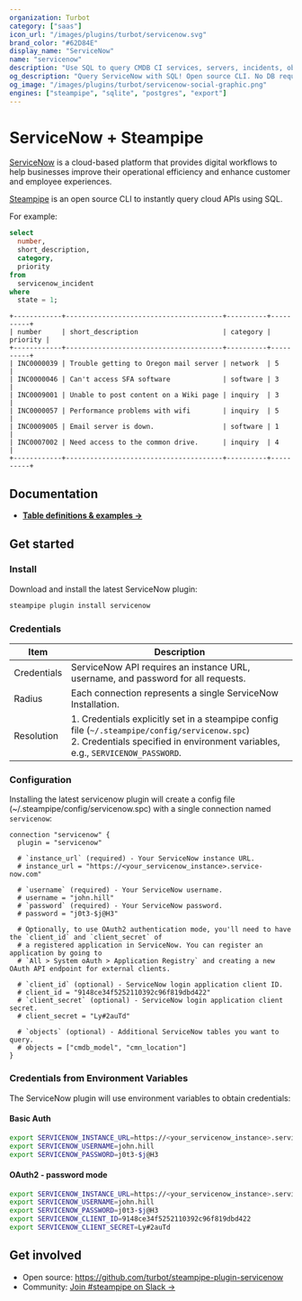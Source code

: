 ```yaml
---
organization: Turbot
category: ["saas"]
icon_url: "/images/plugins/turbot/servicenow.svg"
brand_color: "#62D84E"
display_name: "ServiceNow"
name: "servicenow"
description: "Use SQL to query CMDB CI services, servers, incidents, objects and more from ServiceNow."
og_description: "Query ServiceNow with SQL! Open source CLI. No DB required."
og_image: "/images/plugins/turbot/servicenow-social-graphic.png"
engines: ["steampipe", "sqlite", "postgres", "export"]
---
```


# ServiceNow + Steampipe

[ServiceNow](https://www.servicenow.com/) is a cloud-based platform that provides digital workflows to help businesses improve their operational efficiency and enhance customer and employee experiences.

[Steampipe](https://steampipe.io) is an open source CLI to instantly query cloud APIs using SQL.

For example:

```sql
select
  number,
  short_description,
  category,
  priority
from
  servicenow_incident
where
  state = 1;
```

```
+------------+---------------------------------------+----------+----------+
| number     | short_description                     | category | priority |
+------------+---------------------------------------+----------+----------+
| INC0000039 | Trouble getting to Oregon mail server | network  | 5        |
| INC0000046 | Can't access SFA software             | software | 3        |
| INC0009001 | Unable to post content on a Wiki page | inquiry  | 3        |
| INC0000057 | Performance problems with wifi        | inquiry  | 5        |
| INC0009005 | Email server is down.                 | software | 1        |
| INC0007002 | Need access to the common drive.      | inquiry  | 4        |
+------------+---------------------------------------+----------+----------+
```

## Documentation

- **[Table definitions & examples →](/plugins/turbot/servicenow/tables)**

## Get started

### Install

Download and install the latest ServiceNow plugin:

```bash
steampipe plugin install servicenow
```

### Credentials

| Item        | Description                                                                                                                                                                          |
|-------------|--------------------------------------------------------------------------------------------------------------------------------------------------------------------------------------|
| Credentials | ServiceNow API requires an instance URL, username, and password for all requests.                                                                                                    |
| Radius      | Each connection represents a single ServiceNow Installation.                                                                                                                         |
| Resolution  | 1. Credentials explicitly set in a steampipe config file (`~/.steampipe/config/servicenow.spc`)<br />2. Credentials specified in environment variables, e.g., `SERVICENOW_PASSWORD`. |

### Configuration

Installing the latest servicenow plugin will create a config file (~/.steampipe/config/servicenow.spc) with a single connection named `servicenow`:

```hcl
connection "servicenow" {
  plugin = "servicenow"

  # `instance_url` (required) - Your ServiceNow instance URL.
  # instance_url = "https://<your_servicenow_instance>.service-now.com"

  # `username` (required) - Your ServiceNow username.
  # username = "john.hill"
  # `password` (required) - Your ServiceNow password.
  # password = "j0t3-$j@H3"

  # Optionally, to use OAuth2 authentication mode, you'll need to have the `client_id` and `client_secret` of
  # a registered application in ServiceNow. You can register an application by going to
  # `All > System oAuth > Application Registry` and creating a new OAuth API endpoint for external clients.

  # `client_id` (optional) - ServiceNow login application client ID.
  # client_id = "9148ce34f5252110392c96f819dbd422"
  # `client_secret` (optional) - ServiceNow login application client secret.
  # client_secret = "Ly#2auTd"

  # `objects` (optional) - Additional ServiceNow tables you want to query.
  # objects = ["cmdb_model", "cmn_location"]
}
```

### Credentials from Environment Variables

The ServiceNow plugin will use environment variables to obtain credentials:

#### Basic Auth

```sh
export SERVICENOW_INSTANCE_URL=https://<your_servicenow_instance>.service-now.com
export SERVICENOW_USERNAME=john.hill
export SERVICENOW_PASSWORD=j0t3-$j@H3
```

#### OAuth2 - password mode

```sh
export SERVICENOW_INSTANCE_URL=https://<your_servicenow_instance>.service-now.com
export SERVICENOW_USERNAME=john.hill
export SERVICENOW_PASSWORD=j0t3-$j@H3
export SERVICENOW_CLIENT_ID=9148ce34f5252110392c96f819dbd422
export SERVICENOW_CLIENT_SECRET=Ly#2auTd
```

## Get involved

- Open source: https://github.com/turbot/steampipe-plugin-servicenow
- Community: [Join #steampipe on Slack →](https://turbot.com/community/join)
